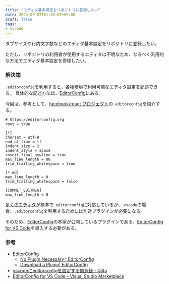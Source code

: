 ```yaml
---
title: "エディタ基本設定をリポジトリに登録したい"
date: 2023-09-07T01:05:07+09:00
draft: false
tags:
- vscode
---
```

タブサイズや行内文字数などのエディタ基本設定をリポジトリに登録したい。

ただし、リポジトリの利用者が使用するエディタは不明なため、なるべく汎用的な方法でエディタ基本設定を管理したい。

<!--more-->

### 解決策

`.editorconfig`を利用すると、各種環境で利用可能なエディタ設定を記述できる。
具体的な記述方法は、[EditorConfig](https://editorconfig.org/)にある。

今回は、参考として、[facebook/react プロジェクト](https://github.com/facebook/react/blob/main/.editorconfig)の`.editorconfig`を紹介する。

~~~.editorconfig
# https://editorconfig.org
root = true

[*]
charset = utf-8
end_of_line = lf
indent_size = 2
indent_style = space
insert_final_newline = true
max_line_length = 80
trim_trailing_whitespace = true

[*.md]
max_line_length = 0
trim_trailing_whitespace = false

[COMMIT_EDITMSG]
max_line_length = 0
~~~

[多くのエディタ](https://editorconfig.org/#pre-installed)が標準で`.editorconfig`に対応しているが、
`vscode`の場合、`.editorconfig`を利用するためには別途プラグインが必要になる。

そのため、[EditorConfig](https://editorconfig.org/#download)の本家が公開しているプラグインである、[EditorConfig for VS Code](https://marketplace.visualstudio.com/items?itemName=EditorConfig.EditorConfig)を導入する必要がある。

### 参考

- [EditorConfig](https://editorconfig.org/)
  - [No Plugin Necessary | EditorConfig](https://editorconfig.org/#pre-installed)
  - [Download a Plugin| EditorConfig](https://editorconfig.org/#download)
- [vscodeにeditorconfigを設定する備忘録 - Qiita](https://qiita.com/taijusanagi/items/f4edee28dd00fdd9c267)
- [EditorConfig for VS Code - Visual Studio Marketplace](https://marketplace.visualstudio.com/items?itemName=EditorConfig.EditorConfig)
